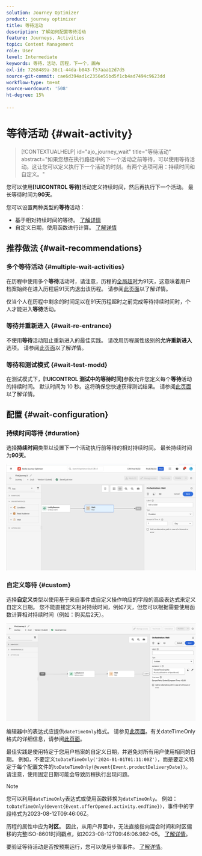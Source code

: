 ```yaml
---
solution: Journey Optimizer
product: journey optimizer
title: 等待活动
description: 了解如何配置等待活动
feature: Journeys, Activities
topic: Content Management
role: User
level: Intermediate
keywords: 等待，活动，历程，下一个，画布
exl-id: 7268489a-38c1-44da-b043-f57aaa12d7d5
source-git-commit: cae6d394ad1c2356e55bd5f1cb4ad7494c9623dd
workflow-type: tm+mt
source-wordcount: '508'
ht-degree: 15%

---
```


# 等待活动 {#wait-activity}

>[!CONTEXTUALHELP]
>id="ajo_journey_wait"
>title="等待活动"
>abstract="如果您想在执行路径中的下一个活动之前等待，可以使用等待活动。这让您可以定义执行下一个活动的时刻。有两个选项可用：持续时间和自定义。"

您可以使用&#x200B;**[!UICONTROL 等待]**&#x200B;活动定义持续时间，然后再执行下一个活动。  最长等待时间为&#x200B;**90天**。

您可以设置两种类型的&#x200B;**等待**&#x200B;活动：

* 基于相对持续时间的等待。 [了解详情](#duration)
* 自定义日期，使用函数进行计算。 [了解详情](#custom)

<!--
* [Email send time optimization](#email_send_time_optimization)
* [Fixed date](#fixed_date) 
-->

## 推荐做法 {#wait-recommendations}

### 多个等待活动 {#multiple-wait-activities}

在历程中使用多个&#x200B;**等待**&#x200B;活动时，请注意，历程的[全局超时](journey-properties.md#global_timeout)为91天，这意味着用户档案始终在进入历程后91天内退出该历程。 请参阅[此页面](journey-properties.md#global_timeout)以了解详情。

仅当个人在历程中剩余的时间足以在91天历程超时之前完成等待持续时间时，个人才能进入&#x200B;**等待**&#x200B;活动。

### 等待并重新进入 {#wait-re-entrance}

不使用&#x200B;**等待**&#x200B;活动阻止重新进入的最佳实践。 请改用历程属性级别的&#x200B;**允许重新进入**&#x200B;选项。 请参阅[此页面](../building-journeys/journey-properties.md#entrance)以了解详情。

### 等待和测试模式 {#wait-test-modd}

在测试模式下，**[!UICONTROL 测试中的等待时间]**&#x200B;参数允许您定义每个&#x200B;**等待**&#x200B;活动的持续时间。 默认时间为 10 秒。这将确保您快速获得测试结果。 请参阅[此页面](../building-journeys/testing-the-journey.md)以了解详情。

## 配置 {#wait-configuration}

### 持续时间等待 {#duration}

选择&#x200B;**持续时间**&#x200B;类型以设置下一个活动执行前等待的相对持续时间。 最长持续时间为&#x200B;**90天**。

![定义等待持续时间](assets/journey55.png)

<!--
## Fixed date wait{#fixed_date}

Select the date for the execution of the next activity.

![](assets/journey56.png)

-->

### 自定义等待 {#custom}

选择&#x200B;**自定义**&#x200B;类型以使用基于来自事件或自定义操作响应的字段的高级表达式来定义自定义日期。 您不能直接定义相对持续时间，例如7天，但您可以根据需要使用函数计算相对持续时间（例如：购买后2天）。

![使用表达式定义自定义等待](assets/journey57.png)

编辑器中的表达式应提供`dateTimeOnly`格式。 请参见[此页面](expression/expressionadvanced.md)。有关dateTimeOnly格式的详细信息，请参阅[此页面](expression/data-types.md)。

最佳实践是使用特定于您用户档案的自定义日期，并避免对所有用户使用相同的日期。 例如，不要定义`toDateTimeOnly('2024-01-01T01:11:00Z')`，而是要定义特定于每个配置文件的`toDateTimeOnly(@event{Event.productDeliveryDate})`。 请注意，使用固定日期可能会导致历程执行出现问题。


>[!NOTE]
>
>您可以利用`dateTimeOnly`表达式或使用函数转换为`dateTimeOnly`。 例如： `toDateTimeOnly(@event{Event.offerOpened.activity.endTime})`，事件中的字段格式为2023-08-12T09:46:06Z。
>
>历程的属性中应为&#x200B;**时区**。 因此，从用户界面中，无法直接指向混合时间和时区偏移的完整ISO-8601时间戳点，如2023-08-12T09:46:06.982-05。 [了解详情](../building-journeys/timezone-management.md)。


要验证等待活动是否按预期运行，您可以使用步骤事件。 [了解详情](../reports/query-examples.md#common-queries)。

<!--## Email send time optimization{#email_send_time_optimization}

This type of wait uses a score calculated in Adobe Experience Platform. The score calculates the propensity to click or open an email in the future based on past behavior. Note that the algorithm calculating the score needs a certain amount of data to work. As a result, when it does not have enough data, the default wait time will apply. At publication time, you'll be notified that the default time applies.

>[!NOTE]
>
>The first event of your journey must have a namespace.
>
>This capability is only available after an **[!UICONTROL Email]** activity. You need to have Adobe Campaign Standard.

1. In the **[!UICONTROL Amount of time]** field, define the number of hours to consider to optimize email sending.
1. In the **[!UICONTROL Optimization type]** field, choose if the optimization should increase clicks or opens.
1. In the **[!UICONTROL Default time]** field, define the default time to wait if the predictive send time score is not available.

    >[!NOTE]
    >
    >Note that the send time score can be unavailable because there is not enough data to perform the calculation. In this case, you will be informed, at publication time, that the default time applies.

![](assets/journey57bis.png)-->
